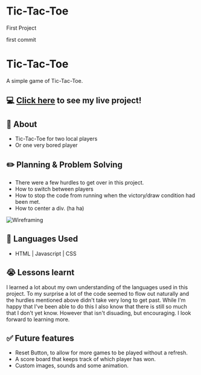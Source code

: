 # Tic-Tac-Toe

First Project

first commit
# Tic-Tac-Toe
A simple game of Tic-Tac-Toe.

## :computer: [Click here](https://howaboutdale.github.io/Tic-Tac-Toe/) to see my live project!

## :page_facing_up: About
- Tic-Tac-Toe for two local players
- Or one very bored player

## :pencil2: Planning & Problem Solving
- There were a few hurdles to get over in this project.
- How to switch between players
- How to stop the code from running when the victory/draw condition had been met.
- How to center a div. (ha ha)

![Wireframing](https://imgur.com/a/RO6nTwD)

## :rocket: Languages Used
- HTML | Javascript | CSS

## :sob: Lessons learnt
I learned a lot about my own understanding of the languages used in this project. To my surprise a lot of the code seemed to flow out naturally and the hurdles mentioned above didn't take very long to get past. While I'm happy that I've been able to do this I also know that there is still so much that I don't yet know. However that isn't disuading, but encouraging. I look forward to learning more.

## :white_check_mark: Future features
- Reset Button, to allow for more games to be played without a refresh.
- A score board that keeps track of which player has won.
- Custom images, sounds and some animation.
